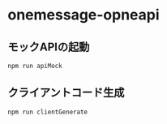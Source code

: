 # onemessage-opneapi

## モックAPIの起動
```
npm run apiMock
```
## クライアントコード生成
```
npm run clientGenerate
```
